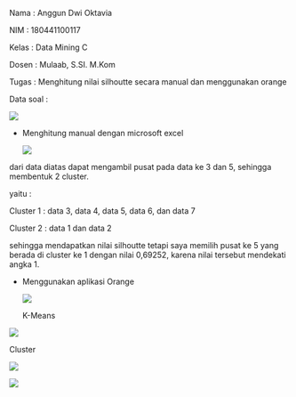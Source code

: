

Nama : Anggun Dwi Oktavia

NIM : 180441100117

Kelas : Data Mining C

Dosen : Mulaab, S.SI. M.Kom

Tugas : Menghitung nilai silhoutte secara manual dan menggunakan orange

Data soal :

![](D:\Tugas\mkdocs-material-master\mkdocs-material-master\docs\assets\images\8.PNG)

- Menghitung manual dengan microsoft excel

  ![](D:\Tugas\mkdocs-material-master\mkdocs-material-master\docs\assets\images\9.PNG)

  

dari data diatas dapat mengambil pusat pada data ke 3 dan 5, sehingga membentuk 2 cluster. 

yaitu :

Cluster 1 : data 3, data 4, data 5, data 6, dan data 7

Cluster 2 : data 1 dan data 2

sehingga mendapatkan nilai silhoutte tetapi saya memilih pusat ke 5 yang berada di cluster ke 1 dengan nilai 0,69252, karena nilai tersebut mendekati angka 1.

- Menggunakan aplikasi Orange

  ![](D:\Tugas\mkdocs-material-master\mkdocs-material-master\docs\assets\images\1.PNG)

  K-Means

  

![](D:\Tugas\mkdocs-material-master\mkdocs-material-master\docs\assets\images\3.PNG)

Cluster 

![](D:\Tugas\mkdocs-material-master\mkdocs-material-master\docs\assets\images\4.PNG)



![](D:\Tugas\mkdocs-material-master\mkdocs-material-master\docs\assets\images\5.PNG)